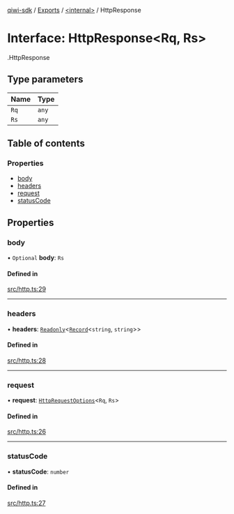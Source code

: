 [qiwi-sdk](../README.md) / [Exports](../modules.md) / [<internal\>](../modules/internal_.md) / HttpResponse

# Interface: HttpResponse<Rq, Rs\>

[<internal>](../modules/internal_.md).HttpResponse

## Type parameters

| Name | Type |
| :------ | :------ |
| `Rq` | `any` |
| `Rs` | `any` |

## Table of contents

### Properties

- [body](internal_.HttpResponse.md#body)
- [headers](internal_.HttpResponse.md#headers)
- [request](internal_.HttpResponse.md#request)
- [statusCode](internal_.HttpResponse.md#statuscode)

## Properties

### body

• `Optional` **body**: `Rs`

#### Defined in

[src/http.ts:29](https://github.com/AlexXanderGrib/node-qiwi-sdk/blob/0783ca8/src/http.ts#L29)

___

### headers

• **headers**: [`Readonly`](../modules/internal_.md#readonly)<[`Record`](../modules/internal_.md#record)<`string`, `string`\>\>

#### Defined in

[src/http.ts:28](https://github.com/AlexXanderGrib/node-qiwi-sdk/blob/0783ca8/src/http.ts#L28)

___

### request

• **request**: [`HttpRequestOptions`](internal_.HttpRequestOptions.md)<`Rq`, `Rs`\>

#### Defined in

[src/http.ts:26](https://github.com/AlexXanderGrib/node-qiwi-sdk/blob/0783ca8/src/http.ts#L26)

___

### statusCode

• **statusCode**: `number`

#### Defined in

[src/http.ts:27](https://github.com/AlexXanderGrib/node-qiwi-sdk/blob/0783ca8/src/http.ts#L27)
